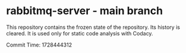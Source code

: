 # rabbitmq-server - main branch

This repository contains the frozen state of the repository.
Its history is cleared. It is used only for static code
analysis with Codacy.

Commit Time: 1728444312